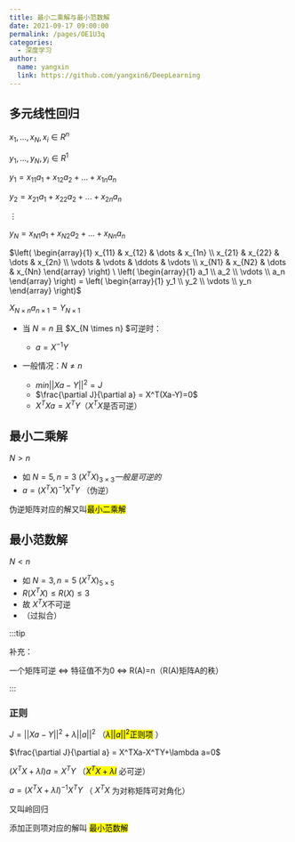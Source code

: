 ```yaml
---
title: 最小二乘解与最小范数解
date: 2021-09-17 09:00:00
permalink: /pages/OE1U3q
categories: 
  - 深度学习
author: 
  name: yangxin
  link: https://github.com/yangxin6/DeepLearning
---
```




## 多元线性回归

$x_1,...,x_N, x_i\in R^n$

$y_1,...,y_N, y_i\in R^1$

$y_1 = x_{11}a_1+x_{12}a_2+...+x_{1n}a_n$

$y_2 = x_{21}a_1+x_{22}a_2+...+x_{2n}a_n$

$\vdots$

$y_N = x_{N1}a_1+x_{N2}a_2+...+x_{Nn}a_n$

$\left( \begin{array}{1} x_{11} & x_{12} & \dots & x_{1n} \\ x_{21} & x_{22} & \dots & x_{2n} \\ \vdots & \vdots  & \ddots & \vdots  \\ x_{N1} & x_{N2} & \dots & x_{Nn} \end{array} \right) \ \left( \begin{array}{1} a_1 \\ a_2 \\ \vdots \\ a_n \end{array} \right) = \left( \begin{array}{1} y_1 \\ y_2 \\ \vdots \\ y_n \end{array} \right)$

$X_{N \times n} a_{n \times 1} = Y_{N \times 1}$



- 当 $N=n$ 且 $X_{N \times n} $可逆时：
  - $a = X^{-1}Y$

- 一般情况：$N \neq n$
  - $min||Xa-Y||^2 = J$
  - $\frac{\partial J}{\partial a} = X^T(Xa-Y)=0$
  - $X^TXa=X^TY$（$X^TX$是否可逆）



## 最小二乘解

$N > n$

- 如 $N=5,n=3 \  (X^TX)_{3\times3}一般是可逆的$
- $a = (X^TX)^{-1}X^TY$ （伪逆）

伪逆矩阵对应的解又叫<mark>最小二乘解</mark>



## 最小范数解

$N<n$

- 如 $N=3,n=5 \  (X^TX)_{5\times5}$
- $R(X^TX) \leq R(X)\leq 3$
- 故 $X^TX$不可逆
- （过拟合）



:::tip

补充：

一个矩阵可逆 $\Longleftrightarrow$ 特征值不为0 $\Longleftrightarrow$ R(A)=n（R(A)矩阵A的秩）

:::

### 正则

$J=||Xa-Y||^2+\lambda||a||^2$ （<mark>$\lambda||a||^2$正则项</mark> ）

$\frac{\partial J}{\partial a} = X^TXa-X^TY+\lambda a=0$

$(X^TX+\lambda I)a=X^TY$  （<mark>$X^TX+\lambda I$</mark> 必可逆）

$a=(X^TX+\lambda I)^{-1} X^TY$ （ $X^TX$ 为对称矩阵可对角化）

又叫岭回归



添加正则项对应的解叫 <mark>最小范数解</mark>



